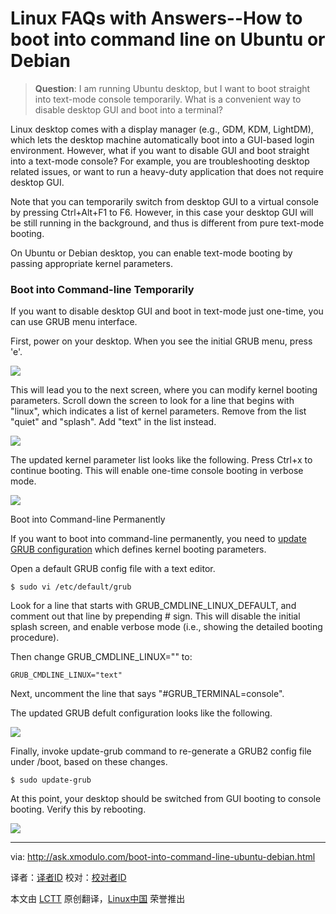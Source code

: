 Linux FAQs with Answers--How to boot into command line on Ubuntu or Debian
================================================================================
> **Question**: I am running Ubuntu desktop, but I want to boot straight into text-mode console temporarily. What is a convenient way to disable desktop GUI and boot into a terminal? 

Linux desktop comes with a display manager (e.g., GDM, KDM, LightDM), which lets the desktop machine automatically boot into a GUI-based login environment. However, what if you want to disable GUI and boot straight into a text-mode console? For example, you are troubleshooting desktop related issues, or want to run a heavy-duty application that does not require desktop GUI.

Note that you can temporarily switch from desktop GUI to a virtual console by pressing Ctrl+Alt+F1 to F6. However, in this case your desktop GUI will be still running in the background, and thus is different from pure text-mode booting.

On Ubuntu or Debian desktop, you can enable text-mode booting by passing appropriate kernel parameters.

### Boot into Command-line Temporarily ###

If you want to disable desktop GUI and boot in text-mode just one-time, you can use GRUB menu interface.

First, power on your desktop. When you see the initial GRUB menu, press 'e'.

![](https://farm8.staticflickr.com/7490/16112246542_bc1875a397_z.jpg)

This will lead you to the next screen, where you can modify kernel booting parameters. Scroll down the screen to look for a line that begins with "linux", which indicates a list of kernel parameters. Remove from the list "quiet" and "splash". Add "text" in the list instead.

![](https://farm8.staticflickr.com/7471/15493282603_8a70f70af2_z.jpg)

The updated kernel parameter list looks like the following. Press Ctrl+x to continue booting. This will enable one-time console booting in verbose mode.

![](https://farm8.staticflickr.com/7570/15925676530_b11af59243_z.jpg)

Boot into Command-line Permanently

If you want to boot into command-line permanently, you need to [update GRUB configuration][1] which defines kernel booting parameters.

Open a default GRUB config file with a text editor.

    $ sudo vi /etc/default/grub 

Look for a line that starts with GRUB_CMDLINE_LINUX_DEFAULT, and comment out that line by prepending # sign. This will disable the initial splash screen, and enable verbose mode (i.e., showing the detailed booting procedure).

Then change GRUB_CMDLINE_LINUX="" to:

    GRUB_CMDLINE_LINUX="text"

Next, uncomment the line that says "#GRUB_TERMINAL=console".

The updated GRUB defult configuration looks like the following.

![](https://farm9.staticflickr.com/8673/16107564442_9345d94491_b.jpg)

Finally, invoke update-grub command to re-generate a GRUB2 config file under /boot, based on these changes.

    $ sudo update-grub 

At this point, your desktop should be switched from GUI booting to console booting. Verify this by rebooting.

![](https://farm8.staticflickr.com/7518/16106378151_81ac6b5a49_b.jpg)

--------------------------------------------------------------------------------

via: http://ask.xmodulo.com/boot-into-command-line-ubuntu-debian.html

译者：[译者ID](https://github.com/译者ID)
校对：[校对者ID](https://github.com/校对者ID)

本文由 [LCTT](https://github.com/LCTT/TranslateProject) 原创翻译，[Linux中国](http://linux.cn/) 荣誉推出

[1]:http://xmodulo.com/add-kernel-boot-parameters-via-grub-linux.html